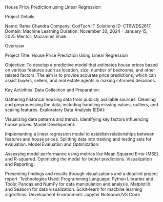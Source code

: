 House Price Prediction using Linear Regression

Project Details

Name: Rama Chandra
Company: CodTech IT Solutions
ID: CT6WDS2617
Domain: Machine Learning
Duration: November 30, 2024 - January 15, 2025
Mentor: Muzammil Shaik

Overview

Project Title:
  House Price Prediction Using Linear Regression

Objective:
  To develop a predictive model that estimates house prices based on various features such as location, size, number of bedrooms, and other related factors. The aim is to provide accurate price     predictions, which can assist buyers, sellers, and real estate agents in making informed decisions.

Key Activities:
Data Collection and Preparation:

  Gathering historical housing data from publicly available sources.
  Cleaning and preprocessing the data, including handling missing values, outliers, and scaling features.
Exploratory Data Analysis (EDA):

Visualizing data patterns and trends.
  Identifying key factors influencing house prices.
Model Development:

  Implementing a linear regression model to establish relationships between features and house prices.
  Splitting data into training and testing sets for evaluation.
Model Evaluation and Optimization:

  Assessing model performance using metrics like Mean Squared Error (MSE) and R-squared.
  Optimizing the model for better predictions.
Visualization and Reporting:

  Presenting findings and results through visualizations and a detailed project report.
Technologies Used:
  Programming Language: Python
Libraries and Tools:
  Pandas and NumPy for data manipulation and analysis.
  Matplotlib and Seaborn for data visualization.
  Scikit-learn for machine learning algorithms.
  Development Environment: Jupyter Notebook/VS Code
